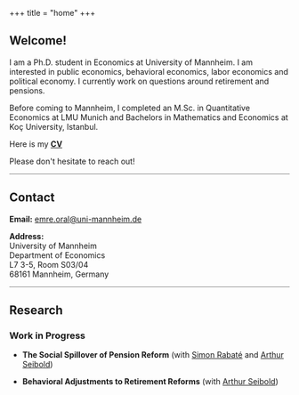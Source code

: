 +++
title = "home"
+++

<!-- Home Section -->
## Welcome!

I am a Ph.D. student in Economics at University of Mannheim. I am interested in public economics, behavioral economics, labor economics and political economy. I currently work on questions around retirement and pensions.

Before coming to Mannheim, I completed an M.Sc. in Quantitative Economics at LMU Munich and Bachelors in Mathematics and Economics at Koç University, Istanbul. 

Here is my  __[CV](/pdf/CV_EmreOral.pdf)__

Please don't hesitate to reach out!


<hr style="height:1px; border:none; background-color:gray;">



## Contact

**Email:** emre.oral@uni-mannheim.de

**Address:** \
University of Mannheim \
Department of Economics  \
L7 3-5, Room S03/04 \
68161 Mannheim, Germany


<hr style="height:1px; border:none; background-color:gray;">



<!-- Research Section -->
## Research

### Work in Progress 
- **The Social Spillover of Pension Reform** (with [Simon Rabaté](https://simonrabate.github.io) and [Arthur Seibold](https://www.arthurseibold.com))

- **Behavioral Adjustments to Retirement Reforms** (with [Arthur Seibold](https://www.arthurseibold.com))
<!-- ## My Google Scholar profile: [[Link]](https://scholar.google.com/citations?user=9YxOOSQAAAAJ&hl=en) -->






